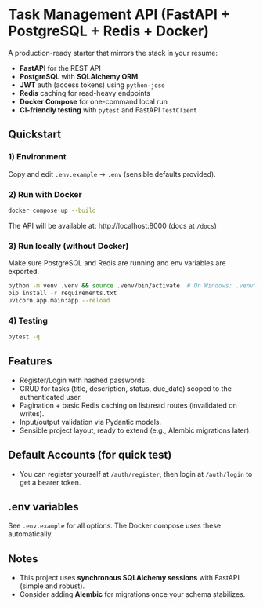 # Task Management API (FastAPI + PostgreSQL + Redis + Docker)

A production-ready starter that mirrors the stack in your resume:
- **FastAPI** for the REST API
- **PostgreSQL** with **SQLAlchemy ORM**
- **JWT** auth (access tokens) using `python-jose`
- **Redis** caching for read-heavy endpoints
- **Docker Compose** for one-command local run
- **CI-friendly testing** with `pytest` and FastAPI `TestClient`

## Quickstart

### 1) Environment
Copy and edit `.env.example` → `.env` (sensible defaults provided).

### 2) Run with Docker
```bash
docker compose up --build
```
The API will be available at: http://localhost:8000  (docs at `/docs`)

### 3) Run locally (without Docker)
Make sure PostgreSQL and Redis are running and env variables are exported.
```bash
python -m venv .venv && source .venv/bin/activate  # On Windows: .venv\Scripts\activate
pip install -r requirements.txt
uvicorn app.main:app --reload
```

### 4) Testing
```bash
pytest -q
```

## Features

- Register/Login with hashed passwords.
- CRUD for tasks (title, description, status, due_date) scoped to the authenticated user.
- Pagination + basic Redis caching on list/read routes (invalidated on writes).
- Input/output validation via Pydantic models.
- Sensible project layout, ready to extend (e.g., Alembic migrations later).

## Default Accounts (for quick test)
- You can register yourself at `/auth/register`, then login at `/auth/login` to get a bearer token.

## .env variables
See `.env.example` for all options. The Docker compose uses these automatically.

## Notes
- This project uses **synchronous SQLAlchemy sessions** with FastAPI (simple and robust).
- Consider adding **Alembic** for migrations once your schema stabilizes.
